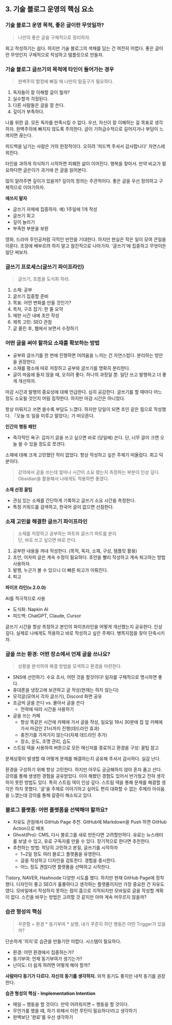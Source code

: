 ## 3. 기술 블로그 운영의 핵심 요소

### 기술 블로그 운영 목적, 좋은 글이란 무엇일까?

> 나만의 좋은 글을 구체적으로 정리하자.

회고 작성하기는 쉽다. 하지만 기술 블로그의 색채를 담는 건 여전히 어렵다. 좋은 글이란 무엇인지 구체적으로 작성하고 템플릿으로 만들자.

### 기술 블로그 글쓰기의 목적에 타인이 들어가는 경우

> 완벽주의 함정에 빠질 때 나만의 탈출구가 필요하다.

1. 독자들이 잘 이해할 글이 뭘까?
2. 실수할까 걱정된다.
3. 다른 사람들은 글을 잘 쓴다.
4. 깊이가 부족하다.

나를 위한 글. 모든 독자를 만족시킬 수 없다. 우선, 자신이 잘 이해하는 걸 목표로 생각하자. 완벽주의에 빠지지 않도록 주의한다. 글이 기하급수적으로 길어지거나 부담이 느껴지면 끊는다.

피드백을 남기는 사람은 거의 한정적이다. 오히려 '피드백 주셔서 감사합니다' 자연스레 외친다.

타인을 과하게 의식하기 시작하면 피폐한 삶이 이어진다. 행복을 찾아서.
만약 비교가 필요하다면 글쓴이가 과거에 쓴 글을 읽어본다.

많이 알려주면 깊이가 있을까? 깊이의 정의는 주관적이다.
좋은 글을 우선 정의하고 구체적으로 이야기하자.

**애쓰지 말자**

- 글쓰기 자체에 집중하자. 예) 1주일에 1개 작성
- 글쓰기 회고
- 깊이 늘리기
- 부족한 부분을 보완

영화, 드라마 주인공처럼 극적인 반전을 기대한다. 하지만 현실은 작은 일이 모여 큰일을 이룬다. 
초장에 배부르려 하지 말고 점진적으로 나아가자. '글쓰기'에 집중하고 무엇이든 일단 써보자.

### 글쓰기 프로세스(글쓰기 파이프라인)

> 글쓰기, 흐름을 도식화 하라.

1. 소재: 공부
2. 글쓰기 집중할 준비
3. 목표: 어떤 변화를 만들 것인가?
4. 목차, 구조 잡기: 한 줄 요약
5. 제한 시간 내에 초안 작성
6. 제목 고민: SEO 관점
7. 글 올린 후, 웹에서 보면서 수정하기

### 어떤 글을 써야 할까요 소재를 확보하는 방법

- 공부와 글쓰기를 한 번에 진행하면 어려움을 느끼는 건 자연스럽다. 분리하는 방안을 권장한다.
- 소재를 평소에 따로 저장하고 공부와 글쓰기를 명확히 분리한다.
- 글이 마음에 들지 않을 때, 오히려 좋다. 하나의 과정일 뿐. 일단 쓰고 발행하고 더 좋게 개선하자.

마감 시간과 발행의 중요성에 대해 언급한다. 심히 공감한다. 글쓰기를 할 때마다 어느 정도 소요될 것인지 어림 짐작한다. 하지만 마감 시간은 아니었다.

항상 미뤄지고 쓰면 쓸수록 부담도 느꼈다. 하지만 당일이 되면 초인 같은 힘으로 작성했다. 『오늘 또 일을 미루고 말았다』가 떠오른다.

**인간의 행동 패턴**

- 즉각적인 욕구: 갑자기 글을 쓰고 싶으면 바로 (당일에) 쓴다. 단, 너무 글이 크면 오늘 쓸 수 있을 정도로 쪼갠다.

소재에 대해 크게 고민했던 적이 없었다. 항상 작성하고 싶은 주제가 떠올랐다. 회고 덕분이다.

> 강의에서 글을 쓰는데 얼마나 시간이 소요 됐는지 측정하는 부분이 인상 깊다. Obsidian을 활용해서 나에게도 적용하면 좋겠다.

**소재 선정 꿀팁**

- 관심 있는 소재를 간단하게 기록하고 글쓰기 소요 시간을 측정한다.
- 특정 키워드를 검색하고, 한국어 글이 없으면 선점한다.

### 소재 고민을 해결한 글쓰기 파이프라인

> 소재를 저장하고 공부하는 파트와 글쓰기 파트를 분리 <br>
> 단, 바로 쓰고 싶으면 바로 쓴다.

1. 공부한 내용을 꺼내 작성한다. (목적, 독자, 소재, 구성, 템플릿 활용)
2. 초안, 어차피 글은 계속 수정이 필요하다. 초안을 빨리 작성하고 계속 퇴고하는 방법 사용하자.
3. 발행, 누군가 볼 수 있으니 더 빠른 퇴고가 이뤄진다.
4. 퇴고

**파이프 라인(v.2.0.0)**

AI를 적극적으로 사용

- 도식화: Napkin AI
- 피드백: ChatGPT, Claude, Cursor

글쓰기 시간을 항상 측정하고 본인의 파이프라인을 어떻게 개선했는지 공유한다. 인상 깊다. 실제로 나에게도 적용하고 바로 작성하고 싶은 주제다.
병목지점을 찾아 단축시키자.

### 글을 쓰는 환경: 어떤 장소에서 언제 글을 쓰나요?

> 상황을 분석하여 해결 방법을 모색하고 환경을 마련한다.

- SNS에 선언하기: 수요 조사, 어떤 것을 할것이다! 일자를 구체적으로 명시하면 좋다.
- 휴대폰을 냉장고에 보관하고 글 작성(현재는 하지 않는다)
- 모각글(모여서 각자 글쓰기), Discord 화면 공유
- 조금씩 글을 쓴다 vs. 몰아서 글을 쓴다
    - 전략에 따라 시간을 사용하기 
- 글을 쓰는 카페
    - 항상 똑같은 시간에 카페에 가서 글을 작성, 일요일 19시 30분에 집 앞 카페에 가서 마감인 21시까지 진행(데드라인 효과)
    - 충전기를 가져가지 않는다(자체 데드라인 추가)
    - 장소, 온도, 조명 관리, 습도
- 스트림 덱을 사용하여 버튼으로 모든 메신저를 종료하고 환경을 구성: 꿀팁 참고

문제상황이 발생할 때 어떻게 문제를 해결하는지 공유해 주셔서 감사하다. 실감 난다.

환경을 구성하기 위해 항상 고민한다. 하지만 아무도 궁금해하지 않아 혼자 품고 산다. 강의를 통해 생생한 경험을 공유받았다.
이미 해봤던 경험도 있어서 반가웠고 전혀 생각하지 못한 방법도 있다. 특히 스트림 덱이 인상 깊다. 스트림 덱을 통해 문제를 해결할 생각은 하지 못했다.
'글'을 주제로 이야기하고 싶어도 편히 대화할 수 없는 주제라 아쉬움을 느꼈는데 강의를 통해 갈증이 해소되고 있다.

### 블로그 플랫폼: 어떤 플랫폼을 선택해야 할까요?

- 자유도 관점에서 GitHub Page 추천. GitHub에 Markdown을 Push 하면 GitHub Action으로 배포
- Ghost(Pro): CMS, 다시 블로그를 새로 만든다면 고려할만하다. 유료는 뉴스레터를 보낼 수 있고, 유료 구독자를 만들 수 있다. 장기적으로 한다면 추천한다.
- 추천하는 방법: 적당히 고민하고 본질, 글쓰기를 시작하자
  - 1~2일 정도 여러 블로그 플랫폼을 유영한다.
  - 글을 작성하고 디자인을 검토한다. 경험을 중시한다.
  - 어느 정도 괜찮다면 플랫폼을 선택하고 시작한다.

Tistory, NAVER, Hashnode 다양한 시도를 했다. 하지만 현재 GitHub Page에 정착했다. 디자인이 좋고 SEO가 훌륭하다고 생각하는 플랫폼이지만 가장 중요한 건 자유도였다.
모바일에서 작성하지 못하는 점이 흠으로 지적되지만 모바일로 글을 작성할 계획이 없다. 스킨을 바꾸는 방법은 고려할 것 같지만 아마 계속 머무르지 않을까?

### 습관 형성의 핵심

> 꾸준함 = 환경 * 동기부여 * 실행, 내가 꾸준히 하던 행동은 어떤 Trigger가 있을까? 

단순하게 '의지'로 습관을 만들기란 어렵다. 시스템이 필요하다.

- 환경: 어떤 환경에서 집중하는가?
- 동기부여: 언제 동기부여가 생기는가?
- 난이도: 더 쉽게 하려면 어떻게 해야 할까?

**사람마다 동기가 다르다. 자신의 동기를 생각하자.** 외적 동기도 좋지만 내적 동기를 권장한다.

**습관 형성의 핵심 - Implementation Intention**

- 매일 ~ 행동을 할 것이다. 만약 어려워지면 ~ 행동을 할 것이다.
- 무언가를 했을 때, 하기 위해서 이런 루틴이 필요하다!라고 생각하기
- 완벽보단 '완료'를 우선 생각하기
